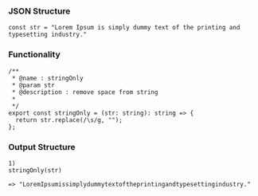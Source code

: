 ### JSON Structure
```
const str = "Lorem Ipsum is simply dummy text of the printing and typesetting industry."
```

### Functionality
```
/**
 * @name : stringOnly
 * @param str
 * @description : remove space from string
 *
 */
export const stringOnly = (str: string): string => {
  return str.replace(/\s/g, "");
};
```

### Output Structure
```
1) 
stringOnly(str)

=> "LoremIpsumissimplydummytextoftheprintingandtypesettingindustry."

```

